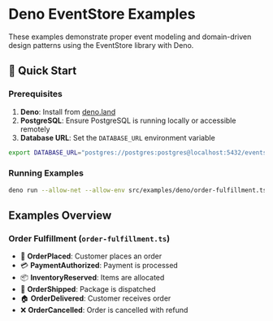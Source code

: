 # Deno EventStore Examples 

These examples demonstrate proper event modeling and domain-driven design patterns using the EventStore library with Deno.

## 🚀 Quick Start

### Prerequisites

1. **Deno**: Install from [deno.land](https://deno.land/)
2. **PostgreSQL**: Ensure PostgreSQL is running locally or accessible remotely
3. **Database URL**: Set the `DATABASE_URL` environment variable

```bash
export DATABASE_URL="postgres://postgres:postgres@localhost:5432/eventstore_demo"
```

### Running Examples

```bash
deno run --allow-net --allow-env src/examples/deno/order-fulfillment.ts

```

## Examples Overview

### Order Fulfillment (`order-fulfillment.ts`)  
- 🛒 **OrderPlaced**: Customer places an order
- 💳 **PaymentAuthorized**: Payment is processed
- 📦 **InventoryReserved**: Items are allocated
- 🚚 **OrderShipped**: Package is dispatched
- 🏠 **OrderDelivered**: Customer receives order
- ❌ **OrderCancelled**: Order is cancelled with refund
